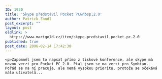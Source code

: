 ```yaml
---
ID: 1930
title: 'Skype představil Pocket PC&nbsp;2.0'
author: Patrick Zandl
post_excerpt: ""
layout: post
oldlink: >
  https://www.marigold.cz/item/skype-predstavil-pocket-pc-2-0
published: true
post_date: 2006-02-14 17:42:30
---
```

	<p>Zapomněl jsem to napsat přímo z tiskové konference, ale skype má novou verzi pro Pocket PC 2.0. Ptal jsem se na verzi pro Symbian. Pořád se na ní pracuje, ale nemá vysokou prioritu, protože se očekává málo uživatelů...
</p>